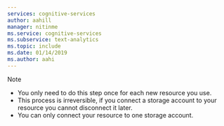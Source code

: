 ```yaml
---
services: cognitive-services
author: aahill
manager: nitinme
ms.service: cognitive-services
ms.subservice: text-analytics
ms.topic: include 
ms.date: 01/14/2019
ms.author: aahi
---
```


>[!NOTE]
> * You only need to do this step once for each new resource you use. 
> * This process is irreversible, if you connect a storage account to your resource you cannot disconnect it later.
> * You can only connect your resource to one storage account.
